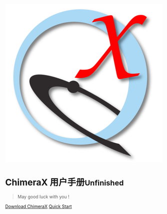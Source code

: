 ![ChimeraX](docs/media/ChimeraX-icon512.png ':size=100x100')
# ChimeraX 用户手册<small>Unfinished</small>

> May good luck with you !

[Download ChimeraX](http://www.rbvi.ucsf.edu/chimerax/download.html)
[Quick Start](/quick_start_guide)

